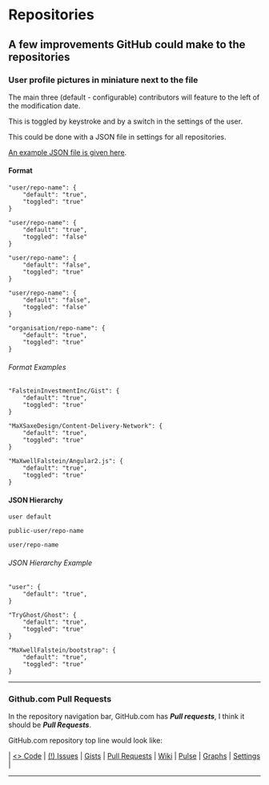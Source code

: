 # Repositories

## A few improvements GitHub could make to the repositories

### User profile pictures in miniature next to the file

The main three (default - configurable) contributors will feature to the left of the modification date.

This is toggled by keystroke and by a switch in the settings of the user.

This could be done with a JSON file in settings for all repositories.

[An example JSON file is given here](https://github.com/MaXwellFalstein/GitHub-Improvements/blob/master/Repositories/repo-contrib-pic.json).

#### Format

    "user/repo-name": {
        "default": "true",
        "toggled": "true"
    }

    "user/repo-name": {
        "default": "true",
        "toggled": "false"
    }

    "user/repo-name": {
        "default": "false",
        "toggled": "true"
    }

    "user/repo-name": {
        "default": "false",
        "toggled": "false"
    }

    "organisation/repo-name": {
        "default": "true",
        "toggled": "true"
    }

###### Format Examples

    "FalsteinInvestmentInc/Gist": {
        "default": "true",
        "toggled": "true"
    }

    "MaXSaxeDesign/Content-Delivery-Network": {
        "default": "true",
        "toggled": "true"
    }

    "MaXwellFalstein/Angular2.js": {
        "default": "true",
        "toggled": "true"
    }

#### JSON Hierarchy

    user default

    public-user/repo-name

    user/repo-name

###### JSON Hierarchy Example

    "user": {
        "default": "true",
    }

    "TryGhost/Ghost": {
        "default": "true",
        "toggled": "true"
    }

    "MaXwellFalstein/bootstrap": {
        "default": "true",
        "toggled": "true"
    }

---

### Github.com Pull Requests

In the repository navigation bar, GitHub.com has ***Pull requests***, I think it should be ***Pull Requests***.

GitHub.com repository top line would look like:

| [<> Code](https://github.com/MaXwellFalstein/GitHub-Improvements) | [(!) Issues](https://github.com/MaXwellFalstein/GitHub-Improvements/Issues) | [Gists](https://github.com/MaXwellFalstein/GitHub-Improvements/tree/master/Gists) | [Pull Requests](https://github.com/MaXwellFalstein/GitHub-Improvements/tree/master/Pull-Requests) | [Wiki](https://github.com/MaXwellFalstein/GitHub-Improvements/wiki) | [Pulse](https://github.com/MaXwellFalstein/GitHub-Improvements/pulse) | [Graphs](https://github.com/MaXwellFalstein/GitHub-Improvements/graphs/contributors) | [Settings](https://github.com/MaXwellFalstein/GitHub-Improvements/settings) |



---
